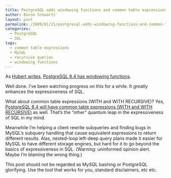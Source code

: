 ```yaml
---
title: PostgreSQL adds windowing functions and common table expressions
author: Baron Schwartz
layout: post
permalink: /2009/01/21/postgresql-adds-windowing-functions-and-common-table-expressions/
categories:
  - PostgreSQL
  - SQL
tags:
  - common table expressions
  - MySQL
  - recursive queries
  - windowing functions
---
```

As [Hubert writes][1], [PostgreSQL 8.4 has windowing functions][2].

Well done. I&#8217;ve been watching progress on this for a while. It greatly enhances the expressiveness of SQL.

What about common table expressions (WITH and WITH RECURSIVE)? Yes, [PostgreSQL 8.4 will have common table expressions (WITH and WITH RECURSIVE)][3] as well. That&#8217;s the &#8220;other&#8221; quantum leap in the expressiveness of SQL in my mind.

Meanwhile I&#8217;m helping a client rewrite subqueries and finding bugs in MySQL&#8217;s subquery handling that cause equivalent expressions to return different results. Alas, nested-loop left-deep query plans made it easier for MySQL to have different storage engines, but hard for it to go beyond the basics of expressiveness in SQL. (Warning: uninformed opinion alert. Maybe I&#8217;m blaming the wrong thing.)

This post should not be regarded as MySQL bashing or PostgreSQL glorifying. Use the tool that works for you, standard disclaimers, etc etc.

 [1]: http://www.depesz.com/index.php/2009/01/21/waiting-for-84-window-functions/
 [2]: http://developer.postgresql.org/pgdocs/postgres/functions-window.html
 [3]: http://www.postgresql.org/about/featurematrix